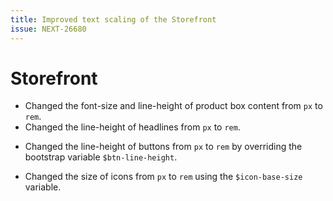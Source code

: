 ```yaml
---
title: Improved text scaling of the Storefront
issue: NEXT-26680
---
```

# Storefront
* Changed the font-size and line-height of product box content from `px` to `rem`.
* Changed the line-height of headlines from `px` to `rem`.
+ Changed the line-height of buttons from `px` to `rem` by overriding the bootstrap variable `$btn-line-height`.
* Changed the size of icons from `px` to `rem` using the `$icon-base-size` variable.
